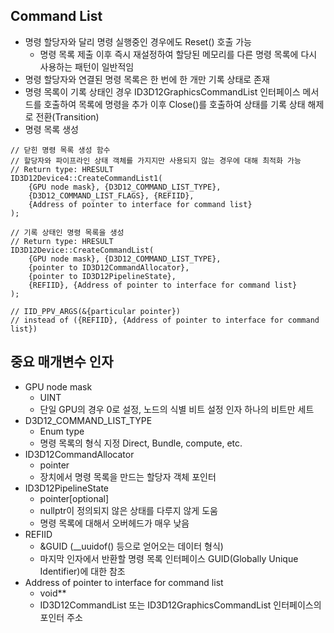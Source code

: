 ## Command List
- 명령 할당자와 달리 명령 실행중인 경우에도 Reset() 호출 가능
  - 명령 목록 제출 이후 즉시 재설정하여 할당된 메모리를 다른 명령 목록에 다시 사용하는 패턴이 일반적임
- 명령 할당자와 연결된 명령 목록은 한 번에 한 개만 기록 상태로 존재
- 명령 목록이 기록 상태인 경우 ID3D12GraphicsCommandList 인터페이스 메서드를 호출하여 목록에 명령을 추가 이후 Close()를 호출하여 상태를 기록 상태 해제로 전환(Transition)
- 명령 목록 생성 
```
// 닫힌 명령 목록 생성 함수 
// 할당자와 파이프라인 상태 객체를 가지지만 사용되지 않는 경우에 대해 최적화 가능
// Return type: HRESULT
ID3D12Device4::CreateCommandList1(
    {GPU node mask}, {D3D12_COMMAND_LIST_TYPE}, 
    {D3D12_COMMAND_LIST_FLAGS}, {REFIID}, 
    {Address of pointer to interface for command list}
);

// 기록 상태인 명령 목록을 생성
// Return type: HRESULT
ID3D12Device::CreateCommandList(
    {GPU node mask}, {D3D12_COMMAND_LIST_TYPE}, 
    {pointer to ID3D12CommandAllocator},  
    {pointer to ID3D12PipelineState}, 
    {REFIID}, {Address of pointer to interface for command list}
);

// IID_PPV_ARGS(&{particular pointer})
// instead of ({REFIID}, {Address of pointer to interface for command list})
```
## 중요 매개변수 인자
- GPU node mask
  - UINT
  - 단일 GPU의 경우 0로 설정, 노드의 식별 비트 설정 인자 하나의 비트만 세트
- D3D12_COMMAND_LIST_TYPE
  - Enum type
  - 명령 목록의 형식 지정 Direct, Bundle, compute, etc.
- ID3D12CommandAllocator
  - pointer
  - 장치에서 명령 목록을 만드는 할당자 객체 포인터 
- ID3D12PipelineState
  - pointer[optional]
  - nullptr이 정의되지 않은 상태를 다루지 않게 도움
  - 명령 목록에 대해서 오버헤드가 매우 낮음
- REFIID
  - &GUID (__uuidof() 등으로 얻어오는 데이터 형식)
  - 마지막 인자에서 반환할 명령 목록 인터페이스 GUID(Globally Unique Identifier)에 대한 참조
- Address of pointer to interface for command list
  - void**
  - ID3D12CommandList 또는 ID3D12GraphicsCommandList 인터페이스의 포인터 주소